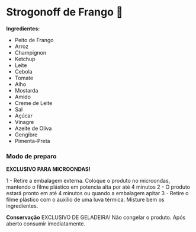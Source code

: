 # Strogonoff de Frango :chicken:

**Ingredientes:**

- Peito de Frango
-  Arroz
-  Champignon
-  Ketchup
-  Leite
-  Cebola
-  Tomate
-  Alho
-  Mostarda
-  Amido
-  Creme de Leite
-  Sal
-  Açúcar
-  Vinagre
-  Azeite de Oliva
-  Gengibre
-  Pimenta-Preta

### Modo de preparo

**EXCLUSIVO PARA MICROONDAS!**

1 - Retire a embalagem externa. Coloque o produto no microondas, mantendo o filme plástico em potencia alta por até 4 minutos
2 - O produto estará pronto em até 4 minutos ou quando a embalagem apitar
3 - Retire o filme plástico com o auxílio de uma luva térmica. Misture bem os ingredientes.

**Conservação**
EXCLUSIVO DE GELADEIRA!
Não congelar o produto. Após aberto consumir imediatamente.